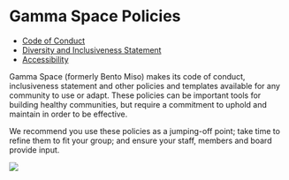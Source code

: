 Gamma Space Policies
====

- [Code of Conduct][1]
- [Diversity and Inclusiveness Statement][2]
- [Accessibility][3]

Gamma Space (formerly Bento Miso) makes its code of conduct, inclusiveness statement and other policies and templates available for any community to use or adapt. These policies can be important tools for building healthy communities, but require a commitment to uphold and maintain in order to be effective.

We recommend you use these policies as a jumping-off point; take time to refine them to fit your group; and ensure your staff, members and board provide input.

[1]: https://github.com/GammaSpace/policies/blob/master/code-of-conduct.markdown
[2]: https://github.com/GammaSpace/policies/blob/master/diversity-statement.markdown
[3]: https://github.com/GammaSpace/policies/blob/master/accessibility.markdown



![][image-1]



[image-1]:	gamma_space_logo_colour.png
